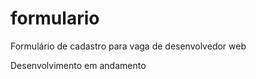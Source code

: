 # formulario
 Formulário de cadastro para vaga de desenvolvedor web
 
 Desenvolvimento em andamento

